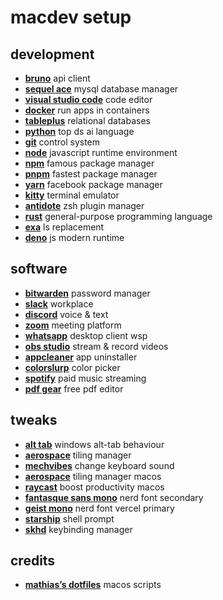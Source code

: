 # macdev setup

## development
- **[bruno](https://www.usebruno.com)** api client
- **[sequel ace](https://sequel-ace.com)** mysql database manager
- **[visual studio code](https://code.visualstudio.com)** code editor
- **[docker](https://www.docker.com/)** run apps in containers
- **[tableplus](https://tableplus.com/)** relational databases
- **[python](https://www.python.org)** top ds ai language
- **[git](https://git-scm.com)** control system 
- **[node](https://nodejs.org/en)** javascript runtime environment
- **[npm](https://www.npmjs.com)** famous package manager
- **[pnpm](https://pnpm.io)** fastest package manager
- **[yarn](https://yarnpkg.com)** facebook package manager
- **[kitty](https://sw.kovidgoyal.net/kitty/)** terminal emulator
- **[antidote](https://antidote.sh)** zsh plugin manager
- **[rust](https://doc.rust-lang.org/cargo/getting-started/installation.html)** general-purpose programming language
- **[exa](https://github.com/ogham/exa)** ls replacement
- **[deno](https://deno.com)** js modern runtime

## software
- **[bitwarden](https://bitwarden.com)** password manager
- **[slack](https://slack.com/)** workplace 
- **[discord](https://discord.com/)** voice & text
- **[zoom](https://www.zoom.us/)** meeting platform
- **[whatsapp](https://www.whatsapp.com/)** desktop client wsp
- **[obs studio](https://obsproject.com/)** stream & record videos
- **[appcleaner](https://freemacsoft.net/appcleaner/)** app uninstaller 
- **[colorslurp](https://colorslurp.com)** color picker
- **[spotify](https://www.spotify.com/)** paid music streaming
- **[pdf gear](https://www.pdfgear.com)** free pdf editor

## tweaks
- **[alt tab](https://alt-tab-macos.netlify.app)** windows alt-tab behaviour
- **[aerospace](https://nikitabobko.github.io/AeroSpace/guide)** tiling manager 
- **[mechvibes](https://mechvibes.com/)** change keyboard sound
- **[aerospace](https://nikitabobko.github.io/AeroSpace/guide)** tiling manager macos
- **[raycast](https://www.raycast.com)** boost productivity macos
- **[fantasque sans mono](https://formulae.brew.sh/cask/font-fantasque-sans-mono-nerd-font)** nerd font secondary
- **[geist mono](https://vercel.com/font)** nerd font vercel primary
- **[starship](https://starship.rs/)** shell prompt
- **[skhd](https://github.com/koekeishiya/skhd)** keybinding manager

## credits
- **[mathias’s dotfiles](https://github.com/mathiasbynens/dotfiles)** macos scripts